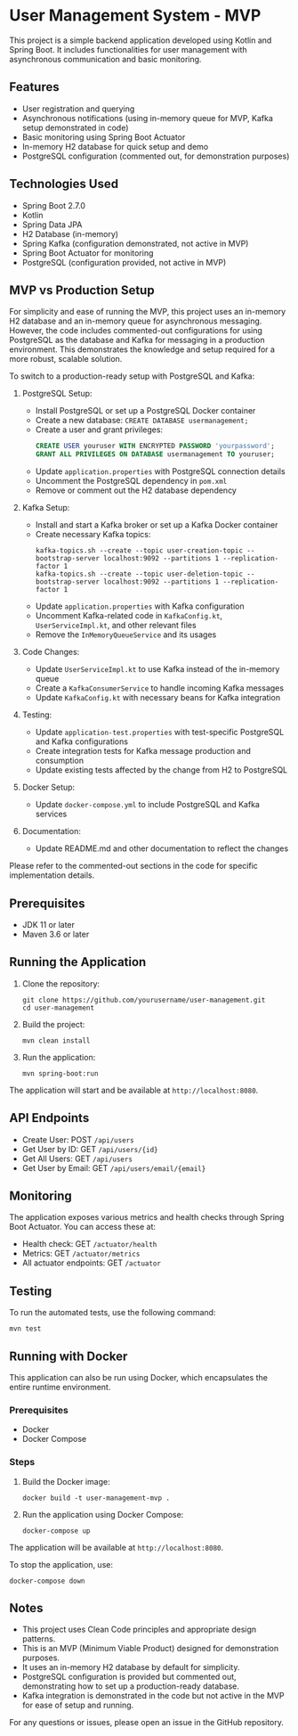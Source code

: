 # User Management System - MVP

This project is a simple backend application developed using Kotlin and Spring Boot. It includes functionalities for user management with asynchronous communication and basic monitoring.

## Features

- User registration and querying
- Asynchronous notifications (using in-memory queue for MVP, Kafka setup demonstrated in code)
- Basic monitoring using Spring Boot Actuator
- In-memory H2 database for quick setup and demo
- PostgreSQL configuration (commented out, for demonstration purposes)

## Technologies Used

- Spring Boot 2.7.0
- Kotlin
- Spring Data JPA
- H2 Database (in-memory)
- Spring Kafka (configuration demonstrated, not active in MVP)
- Spring Boot Actuator for monitoring
- PostgreSQL (configuration provided, not active in MVP)

## MVP vs Production Setup

For simplicity and ease of running the MVP, this project uses an in-memory H2 database and an in-memory queue for asynchronous messaging. However, the code includes commented-out configurations for using PostgreSQL as the database and Kafka for messaging in a production environment. This demonstrates the knowledge and setup required for a more robust, scalable solution.

To switch to a production-ready setup with PostgreSQL and Kafka:

1. PostgreSQL Setup:
   - Install PostgreSQL or set up a PostgreSQL Docker container
   - Create a new database: `CREATE DATABASE usermanagement;`
   - Create a user and grant privileges:
     ```sql
     CREATE USER youruser WITH ENCRYPTED PASSWORD 'yourpassword';
     GRANT ALL PRIVILEGES ON DATABASE usermanagement TO youruser;
     ```
   - Update `application.properties` with PostgreSQL connection details
   - Uncomment the PostgreSQL dependency in `pom.xml`
   - Remove or comment out the H2 database dependency

2. Kafka Setup:
   - Install and start a Kafka broker or set up a Kafka Docker container
   - Create necessary Kafka topics:
     ```
     kafka-topics.sh --create --topic user-creation-topic --bootstrap-server localhost:9092 --partitions 1 --replication-factor 1
     kafka-topics.sh --create --topic user-deletion-topic --bootstrap-server localhost:9092 --partitions 1 --replication-factor 1
     ```
   - Update `application.properties` with Kafka configuration
   - Uncomment Kafka-related code in `KafkaConfig.kt`, `UserServiceImpl.kt`, and other relevant files
   - Remove the `InMemoryQueueService` and its usages

3. Code Changes:
   - Update `UserServiceImpl.kt` to use Kafka instead of the in-memory queue
   - Create a `KafkaConsumerService` to handle incoming Kafka messages
   - Update `KafkaConfig.kt` with necessary beans for Kafka integration

4. Testing:
   - Update `application-test.properties` with test-specific PostgreSQL and Kafka configurations
   - Create integration tests for Kafka message production and consumption
   - Update existing tests affected by the change from H2 to PostgreSQL

5. Docker Setup:
   - Update `docker-compose.yml` to include PostgreSQL and Kafka services

6. Documentation:
   - Update README.md and other documentation to reflect the changes

Please refer to the commented-out sections in the code for specific implementation details.

## Prerequisites

- JDK 11 or later
- Maven 3.6 or later

## Running the Application

1. Clone the repository:
   ```
   git clone https://github.com/yourusername/user-management.git
   cd user-management
   ```

2. Build the project:
   ```
   mvn clean install
   ```

3. Run the application:
   ```
   mvn spring-boot:run
   ```

The application will start and be available at `http://localhost:8080`.

## API Endpoints

- Create User: POST `/api/users`
- Get User by ID: GET `/api/users/{id}`
- Get All Users: GET `/api/users`
- Get User by Email: GET `/api/users/email/{email}`

## Monitoring

The application exposes various metrics and health checks through Spring Boot Actuator. You can access these at:

- Health check: GET `/actuator/health`
- Metrics: GET `/actuator/metrics`
- All actuator endpoints: GET `/actuator`

## Testing

To run the automated tests, use the following command:

   ```
   mvn test
   ```

## Running with Docker

This application can also be run using Docker, which encapsulates the entire runtime environment.

### Prerequisites

- Docker
- Docker Compose

### Steps

1. Build the Docker image:
   ```
   docker build -t user-management-mvp .
   ```

2. Run the application using Docker Compose:
   ```
   docker-compose up
   ```
The application will be available at `http://localhost:8080`.

To stop the application, use:
   ```
   docker-compose down
   ```

## Notes

- This project uses Clean Code principles and appropriate design patterns.
- This is an MVP (Minimum Viable Product) designed for demonstration purposes.
- It uses an in-memory H2 database by default for simplicity.
- PostgreSQL configuration is provided but commented out, demonstrating how to set up a production-ready database.
- Kafka integration is demonstrated in the code but not active in the MVP for ease of setup and running.

For any questions or issues, please open an issue in the GitHub repository.